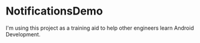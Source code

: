 # NotificationsDemo
 
I'm using this project as a training aid to help other engineers learn Android Development.